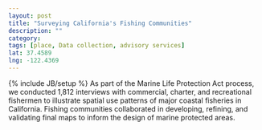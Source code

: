 ```yaml
---
layout: post
title: "Surveying California's Fishing Communities"
description: ""
category: 
tags: [place, Data collection, advisory services]
lat: 37.4589
lng: -122.4369
---
```

{% include JB/setup %}
As part of the Marine Life Protection Act process, we conducted 1,812 interviews
with commercial, charter, and recreational fishermen to illustrate spatial
use patterns of major coastal fisheries in California. Fishing
communities collaborated in developing, refining, and validating final maps to inform
the design of marine protected areas.

